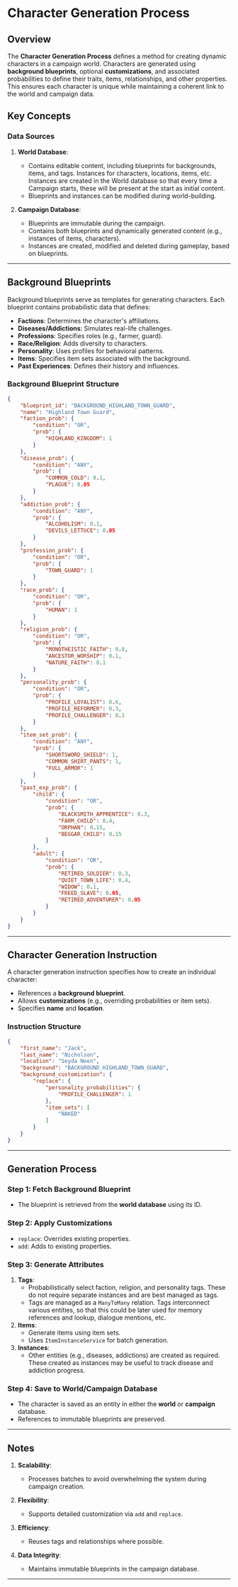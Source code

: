 # Character Generation Process

## Overview

The **Character Generation Process** defines a method for creating dynamic characters in a campaign world. Characters are generated using **background blueprints**, optional **customizations**, and associated probabilities to define their traits, items, relationships, and other properties. This ensures each character is unique while maintaining a coherent link to the world and campaign data.

## Key Concepts

### Data Sources
1. **World Database**:
   - Contains editable content, including blueprints for backgrounds, items, and tags. Instances for characters, locations, items, etc. Instances are created in the World database so that every time a Campaign starts, these will be present at the start as initial content.
   - Blueprints and instances can be modified during world-building.

2. **Campaign Database**:
   - Blueprints are immutable during the campaign.
   - Contains both blueprints and dynamically generated content (e.g., instances of items, characters).
   - Instances are created, modified and deleted during gameplay, based on blueprints.

---

## Background Blueprints

Background blueprints serve as templates for generating characters. Each blueprint contains probabilistic data that defines:
- **Factions**: Determines the character's affiliations.
- **Diseases/Addictions**: Simulates real-life challenges.
- **Professions**: Specifies roles (e.g., farmer, guard).
- **Race/Religion**: Adds diversity to characters.
- **Personality**: Uses profiles for behavioral patterns.
- **Items**: Specifies item sets associated with the background.
- **Past Experiences**: Defines their history and influences.

### Background Blueprint Structure

```json
{
    "blueprint_id": "BACKGROUND_HIGHLAND_TOWN_GUARD",
    "name": "Highland Town Guard",
    "faction_prob": {
        "condition": "OR",
        "prob": {
            "HIGHLAND_KINGDOM": 1
        }
    },
    "disease_prob": {
        "condition": "ANY",
        "prob": {
            "COMMON_COLD": 0.1,
            "PLAGUE": 0.05
        }
    },
    "addiction_prob": {
        "condition": "ANY",
        "prob": {
            "ALCOHOLISM": 0.1,
            "DEVILS_LETTUCE": 0.05
        }
    },
    "profession_prob": {
        "condition": "OR",
        "prob": {
            "TOWN_GUARD": 1
        }
    },
    "race_prob": {
        "condition": "OR",
        "prob": {
            "HUMAN": 1
        }
    },
    "religion_prob": {
        "condition": "OR",
        "prob": {
            "MONOTHEISTIC_FAITH": 0.8,
            "ANCESTOR_WORSHIP": 0.1,
            "NATURE_FAITH": 0.1
        }
    },
    "personality_prob": {
        "condition": "OR",
        "prob": {
            "PROFILE_LOYALIST": 0.6,
            "PROFILE_REFORMER": 0.3,
            "PROFILE_CHALLENGER": 0.1
        }
    },
    "item_set_prob": {
        "condition": "ANY",
        "prob": {
            "SHORTSWORD_SHIELD": 1,
            "COMMON_SHIRT_PANTS": 1,
            "FULL_ARMOR": 1
        }
    },
    "past_exp_prob": {
        "child": {
            "condition": "OR",
            "prob": {
                "BLACKSMITH_APPRENTICE": 0.3,
                "FARM_CHILD": 0.4,
                "ORPHAN": 0.15,
                "BEGGAR_CHILD": 0.15
            }
        },
        "adult": {
            "condition": "OR",
            "prob": {
                "RETIRED_SOLDIER": 0.3,
                "QUIET_TOWN_LIFE": 0.4,
                "WIDOW": 0.1,
                "FREED_SLAVE": 0.05,
                "RETIRED_ADVENTURER": 0.05
            }
        }
    }
}
```

---

## Character Generation Instruction

A character generation instruction specifies how to create an individual character:
- References a **background blueprint**.
- Allows **customizations** (e.g., overriding probabilities or item sets).
- Specifies **name** and **location**.

### Instruction Structure

```json
{
    "first_name": "Jack",
    "last_name": "Nicholson",
    "location": "Seyda Neen",
    "background": "BACKGROUND_HIGHLAND_TOWN_GUARD",
    "background_customization": {
        "replace": {
            "personality_probabilities": {
                "PROFILE_CHALLENGER": 1
            },
            "item_sets": [
                "NAKED"
            ]
        }
    }
}
```

---

## Generation Process

### Step 1: Fetch Background Blueprint
- The blueprint is retrieved from the **world database** using its ID.

### Step 2: Apply Customizations
- `replace`: Overrides existing properties.
- `add`: Adds to existing properties.

### Step 3: Generate Attributes
1. **Tags**:
   - Probabilistically select faction, religion, and personality tags. These do not require separate instances and are best managed as tags.
   - Tags are managed as a `ManyToMany` relation. Tags interconnect various entities, so that this could be later used for memory references and lookup, dialogue mentions, etc.
2. **Items**:
   - Generate items using item sets.
   - Uses `ItemInstanceService` for batch generation.
3. **Instances**:
   - Other entities (e.g., diseases, addictions) are created as required. These created as instances may be useful to track disease and addiction progress.

### Step 4: Save to World/Campaign Database
- The character is saved as an entity in either the **world** or **campaign** database.
- References to immutable blueprints are preserved.


---

## Notes
1. **Scalability**:
   - Processes batches to avoid overwhelming the system during campaign creation.

2. **Flexibility**:
   - Supports detailed customization via `add` and `replace`.

3. **Efficiency**:
   - Reuses tags and relationships where possible.

4. **Data Integrity**:
   - Maintains immutable blueprints in the campaign database.

---